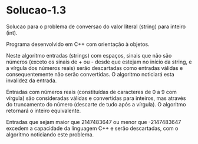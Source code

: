 # Solucao-1.3
Solucao para o problema de conversao do valor literal (string) para inteiro (int).

Programa desenvolvido em C++ com orientação à objetos. 

Neste algoritmo entradas (strings) com espaços, sinais que não são números (exceto os sinais de + ou - desde que estejam no início da string, e a vírgula dos números reais) serão descartadas como entradas válidas e consequentemente não serão convertidas. O algoritmo noticiará esta invalidez da entrada.

Entradas com números reais (constituídas de caracteres de 0 a 9 com vírgula) são consideradas válidas e convertidas para inteiros, mas através do truncamento do número (descarte de tudo após a vírgula). O algoritmo retornará o inteiro equivalente.

Entradas que sejam maior que 2147483647 ou menor que -2147483647 excedem a capacidade da linguagem C++ e serão descartadas, com o algoritmo noticiando este problema.
